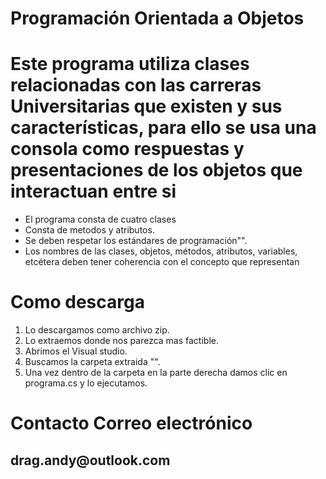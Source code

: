 # Programación Orientada a Objetos 

<h1>  Este programa utiliza clases  relacionadas  con las  carreras  Universitarias que existen y sus características, para ello se usa una consola  como   
 respuestas y presentaciones   de los objetos que interactuan entre si</h1>
 
  <ul> 
<li> El programa   consta de cuatro clases</li> 
<li>Consta  de metodos y atributos.</li> 
<li>Se deben respetar los estándares de programación"".</li> 
<li>Los nombres de las clases, objetos, métodos, atributos, variables, etcétera deben tener coherencia con el concepto que representan</li> 
  </ul> 
 
 
 
 # Como descarga 
 <ol> 
<li> Lo descargamos como archivo zip.</li> 
<li>Lo extraemos donde nos parezca mas factible.</li> 
<li>Abrimos el Visual studio.</li> 
<li>Buscamos la carpeta extraida "".</li> 
<li>Una vez dentro de la carpeta en la parte derecha damos clic en programa.cs y lo ejecutamos.</li> 
  </ol> 
  
  # Contacto Correo electrónico
  
  <h2>  drag.andy@outlook.com</h2>
